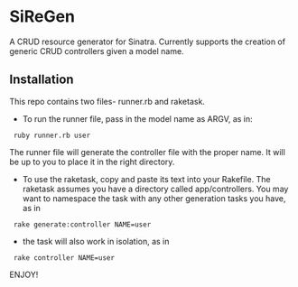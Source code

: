 # SiReGen
A CRUD resource generator for Sinatra. Currently supports the creation of generic CRUD controllers given a model name.

## Installation
  This repo contains two files- runner.rb and raketask. 
  
  * To run the runner file, pass in the model name as ARGV, as in:
  <pre><code> ruby runner.rb user </code></pre>
  The runner file will generate the controller file with the proper name. It will be up to you to place it in the right directory.

  * To use the raketask, copy and paste its text into your Rakefile. The raketask assumes you have a directory called app/controllers. You may want to namespace the task with any other generation tasks you have, as in
  <pre><code> rake generate:controller NAME=user </pre></code>

  * the task will also work in isolation, as in
  <pre><code> rake controller NAME=user </pre></code>

ENJOY!
